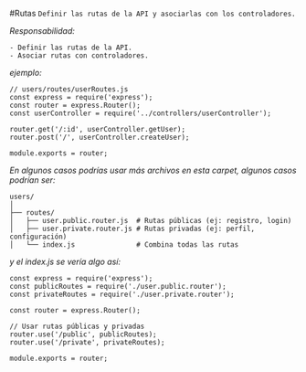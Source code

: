 #Rutas
```Definir las rutas de la API y asociarlas con los controladores.```

_Responsabilidad:_

    - Definir las rutas de la API.
    - Asociar rutas con controladores.

_ejemplo:_

```
// users/routes/userRoutes.js
const express = require('express');
const router = express.Router();
const userController = require('../controllers/userController');

router.get('/:id', userController.getUser);
router.post('/', userController.createUser);

module.exports = router;
```

_En algunos casos podrías usar más archivos en esta carpet, algunos casos podrían ser:_
```
users/
│
├── routes/
│   ├── user.public.router.js  # Rutas públicas (ej: registro, login)
│   ├── user.private.router.js # Rutas privadas (ej: perfil, configuración)
│   └── index.js               # Combina todas las rutas
```
_y el index.js se vería algo así:_

```
const express = require('express');
const publicRoutes = require('./user.public.router');
const privateRoutes = require('./user.private.router');

const router = express.Router();

// Usar rutas públicas y privadas
router.use('/public', publicRoutes);
router.use('/private', privateRoutes);

module.exports = router;
```